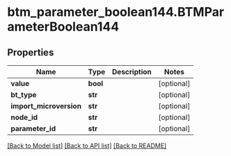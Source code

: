 # btm_parameter_boolean144.BTMParameterBoolean144

## Properties
Name | Type | Description | Notes
------------ | ------------- | ------------- | -------------
**value** | **bool** |  | [optional] 
**bt_type** | **str** |  | [optional] 
**import_microversion** | **str** |  | [optional] 
**node_id** | **str** |  | [optional] 
**parameter_id** | **str** |  | [optional] 

[[Back to Model list]](../README.md#documentation-for-models) [[Back to API list]](../README.md#documentation-for-api-endpoints) [[Back to README]](../README.md)


